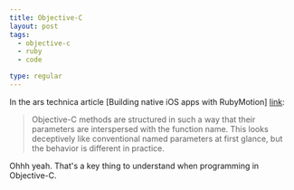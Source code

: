 ```yaml
---
title: Objective-C
layout: post
tags:
  - objective-c
  - ruby
  - code

type: regular
---
```


In the ars technica article [Building native iOS apps with RubyMotion] [link]:

> Objective-C methods are structured in such a way that their parameters are interspersed with the function name. This looks deceptively like conventional named parameters at first glance, but the behavior is different in practice.

Ohhh yeah. That's a key thing to understand when programming in Objective-C.

[link]: http://arstechnica.com/business/news/2012/05/exclusive-building-ruby-ios-applications-with-rubymotion.ars/2
